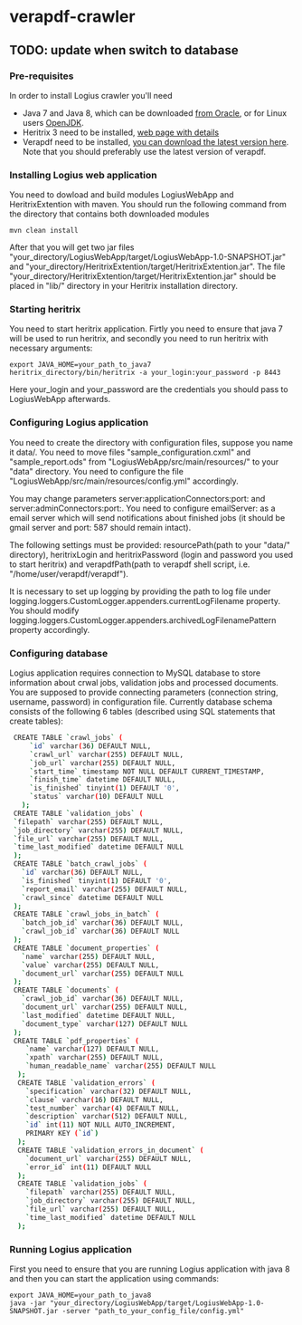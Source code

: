 # verapdf-crawler
## TODO: update when switch to database
### Pre-requisites
In order to install Logius crawler you'll need 
 * Java 7 and Java 8, which can be downloaded [from Oracle](http://www.oracle.com/technetwork/java/javase/downloads/index.html), or for 
 Linux users [OpenJDK](http://openjdk.java.net/install/index.html).
 * Heritrix 3 need to be installed, [web page with details](https://webarchive.jira.com/wiki/display/Heritrix)
 * Verapdf need to be installed, [you can download the latest version here](http://downloads.verapdf.org/gf/).
 Note that you should preferably use the latest version of verapdf.
 
### Installing Logius web application
You need to dowload and build modules LogiusWebApp and HeritrixExtention with maven. You should run the following command from the 
directory that contains both downloaded modules

	mvn clean install

After that you will get two jar files "your_directory/LogiusWebApp/target/LogiusWebApp-1.0-SNAPSHOT.jar" and "your_directory/HeritrixExtention/target/HeritrixExtention.jar". The file "your_directory/HeritrixExtention/target/HeritrixExtention.jar" should be placed in "lib/" directory in your Heritrix installation directory.

### Starting heritrix
You need to start heritrix application. Firtly you need to ensure that java 7 will be used to run heritrix, and secondly you need to run 
heritrix with necessary arguments:

	export JAVA_HOME=your_path_to_java7
	heritrix_directory/bin/heritrix -a your_login:your_password -p 8443
    
Here your_login and your_password are the credentials you should pass to LogiusWebApp afterwards.

### Configuring Logius application
  You need to create the directory with configuration files, suppose you name it data/. You need to move files "sample_configuration.cxml" and "sample_report.ods" from "LogiusWebApp/src/main/resources/" to your "data\" directory. You need to configure the file "LogiusWebApp/src/main/resources/config.yml" accordingly. 
  
  You may change parameters server:applicationConnectors:port: and server:adminConnectors:port:. You need to configure emailServer: as a email server which will send notifications about finished jobs (it should be gmail server and port: 587 should remain intact). 
  
  The following settings must be provided: resourcePath(path to your "data/" directory), heritrixLogin and heritrixPassword (login and password you used to start heritrix) and verapdfPath(path to verapdf shell script, i.e. "/home/user/verapdf/verapdf"). 
  
  It is necessary to set up logging by providing the path to log file under logging.loggers.CustomLogger.appenders.currentLogFilename property. You should modify logging.loggers.CustomLogger.appenders.archivedLogFilenamePattern property accordingly.
  
### Configuring database
   Logius application requires connection to MySQL database to store information about crwal jobs, validation jobs and processed documents. You are supposed to provide connecting parameters (connection string, username, password) in configuration file. Currently database schema consists of the following 6 tables (described using SQL statements that create tables):
   
   ```sh
    CREATE TABLE `crawl_jobs` (
        `id` varchar(36) DEFAULT NULL,
        `crawl_url` varchar(255) DEFAULT NULL,
        `job_url` varchar(255) DEFAULT NULL,
        `start_time` timestamp NOT NULL DEFAULT CURRENT_TIMESTAMP,
        `finish_time` datetime DEFAULT NULL,
        `is_finished` tinyint(1) DEFAULT '0',
        `status` varchar(10) DEFAULT NULL
      );
    CREATE TABLE `validation_jobs` (
    `filepath` varchar(255) DEFAULT NULL,
    `job_directory` varchar(255) DEFAULT NULL,
    `file_url` varchar(255) DEFAULT NULL,
    `time_last_modified` datetime DEFAULT NULL
    );
    CREATE TABLE `batch_crawl_jobs` (
      `id` varchar(36) DEFAULT NULL,
      `is_finished` tinyint(1) DEFAULT '0',
      `report_email` varchar(255) DEFAULT NULL,
      `crawl_since` datetime DEFAULT NULL
    );
    CREATE TABLE `crawl_jobs_in_batch` (
      `batch_job_id` varchar(36) DEFAULT NULL,
      `crawl_job_id` varchar(36) DEFAULT NULL
    );
    CREATE TABLE `document_properties` (
      `name` varchar(255) DEFAULT NULL,
      `value` varchar(255) DEFAULT NULL,
      `document_url` varchar(255) DEFAULT NULL
    );
    CREATE TABLE `documents` (
      `crawl_job_id` varchar(36) DEFAULT NULL,
      `document_url` varchar(255) DEFAULT NULL,
      `last_modified` datetime DEFAULT NULL,
      `document_type` varchar(127) DEFAULT NULL
    );
    CREATE TABLE `pdf_properties` (
       `name` varchar(127) DEFAULT NULL,
       `xpath` varchar(255) DEFAULT NULL,
       `human_readable_name` varchar(255) DEFAULT NULL
     );
     CREATE TABLE `validation_errors` (
       `specification` varchar(32) DEFAULT NULL,
       `clause` varchar(16) DEFAULT NULL,
       `test_number` varchar(4) DEFAULT NULL,
       `description` varchar(512) DEFAULT NULL,
       `id` int(11) NOT NULL AUTO_INCREMENT,
       PRIMARY KEY (`id`)
     );
     CREATE TABLE `validation_errors_in_document` (
       `document_url` varchar(255) DEFAULT NULL,
       `error_id` int(11) DEFAULT NULL
     );
     CREATE TABLE `validation_jobs` (
       `filepath` varchar(255) DEFAULT NULL,
       `job_directory` varchar(255) DEFAULT NULL,
       `file_url` varchar(255) DEFAULT NULL,
       `time_last_modified` datetime DEFAULT NULL
     );
```
  
### Running Logius application
First you need to ensure that you are running Logius application with java 8 and then you can start the application using commands:
  
  	export JAVA_HOME=your_path_to_java8
	java -jar "your_directory/LogiusWebApp/target/LogiusWebApp-1.0-SNAPSHOT.jar -server "path_to_your_config_file/config.yml"
